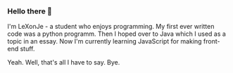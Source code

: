 ### Hello there 👋

I'm LeXonJe - a student who enjoys programming.
My first ever written code was a python programm. Then I hoped over to Java which I used as a topic in an essay.
Now I'm currently learning JavaScript for making front-end stuff.

Yeah. Well, that's all I have to say.
Bye.
